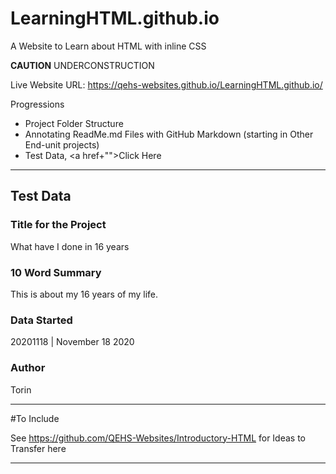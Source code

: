 # LearningHTML.github.io
A Website to Learn about HTML with inline CSS

**CAUTION** UNDERCONSTRUCTION

Live Website URL: https://qehs-websites.github.io/LearningHTML.github.io/

Progressions
- Project Folder Structure
- Annotating ReadMe.md Files with GitHub Markdown (starting in Other End-unit projects)
- Test Data, <a href+"">Click Here</a>

---
## Test Data

### Title for the Project
What have I done in 16 years

### 10 Word Summary
This is about my 16 years of my life.

### Data Started
20201118 | November 18 2020

### Author
Torin

---


#To Include

See https://github.com/QEHS-Websites/Introductory-HTML for Ideas to Transfer here

---
